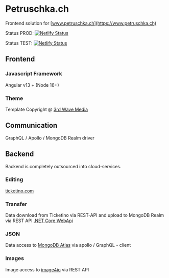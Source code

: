 # Petruschka.ch
Frontend solution for [www.petruschka.ch](https://www.petruschka.ch)

Status PROD:
[![Netlify Status](https://api.netlify.com/api/v1/badges/8e7e5cd9-0ea9-495e-9f96-411428cdef87/deploy-status)](https://app.netlify.com/sites/petruschka/deploys)

Status TEST:
[![Netlify Status](https://api.netlify.com/api/v1/badges/414ff289-67e6-4868-be3e-2b6590e48031/deploy-status)](https://app.netlify.com/sites/petruschka-dev/deploys)

## Frontend
### Javascript Framework
Angular v13 + (Node 16+)

### Theme
Template Copyright @ [3rd Wave Media](http://themes.3rdwavemedia.com/)

## Communication
GraphQL / Apollo / MongoDB Realm driver

## Backend
Backend is completely outsourced into cloud-services.
### Editing
[ticketino.com](https://www.ticketino.com/)
### Transfer
Data download from Ticketino via REST-API and upload to MongoDB Realm via REST API  [.NET Core WebApi]()
### JSON
Data access to [MongoDB Atlas](https://www.mongodb.com/cloud/atlas) via apollo / GraphQL - client
### Images
Image access to [image4io](https://image4.io/) via REST API
